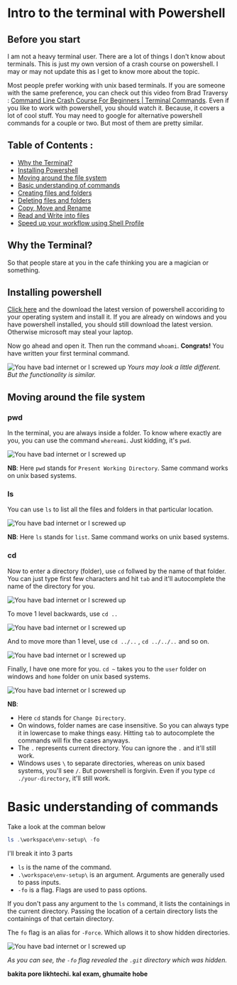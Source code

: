 # Intro to the terminal with Powershell

## Before you start

I am not a heavy terminal user. There are a lot of things I don't know about terminals. This is just my own version of a crash course on powershell. I may or may not update this as I get to know more about the topic.

Most people prefer working with unix based terminals. If you are someone with the same preference, you can check out this video from Brad Traversy : [Command Line Crash Course For Beginners | Terminal Commands](https://youtu.be/uwAqEzhyjtw). Even if you like to work with powershell, you should watch it. Because, it covers a lot of cool stuff. You may need to google for alternative powershell commands for a couple or two. But most of them are pretty similar.

## Table of Contents :

- [Why the Terminal?](#why-the-terminal)
- [Installing Powershell](#installing-powershell)
- [Moving around the file system](#moving-around-the-file-system)
- [Basic understanding of commands](#basic-understanding-of-commands)
- [Creating files and folders]()
- [Deleting files and folders]()
- [Copy, Move and Rename]()
- [Read and Write into files]()
- [Speed up your workflow using Shell Profile]()

## Why the Terminal?

So that people stare at you in the cafe thinking you are a magician or something.

## Installing powershell

[Click here](https://github.com/PowerShell/PowerShell/releases/) and the download the latest version of powershell accoriding to your operating system and install it. If you are already on windows and you have powershell installed, you should still download the latest version. Otherwise microsoft may steal your laptop.

Now go ahead and open it. Then run the command `whoami`. **Congrats!** You have written your first terminal command.

![You have bad internet or I screwed up](https://raw.githubusercontent.com/Tasnimul-Hasan/env-setup/main/screenshots/powershell-intro.png)
_Yours may look a little different. But the functionality is similar._

## Moving around the file system

### pwd

In the terminal, you are always inside a folder. To know where exactly are you, you can use the command `whereami`. Just kidding, it's `pwd`.

![You have bad internet or I screwed up](https://raw.githubusercontent.com/Tasnimul-Hasan/env-setup/main/screenshots/pwd.png)

**NB**: Here `pwd` stands for `Present Working Directory`. Same command works on unix based systems.

### ls

You can use `ls` to list all the files and folders in that particular location.

![You have bad internet or I screwed up](https://raw.githubusercontent.com/Tasnimul-Hasan/env-setup/main/screenshots/ls.png)

**NB**: Here `ls` stands for `list`. Same command works on unix based systems.

### cd

Now to enter a directory (folder), use `cd` follwed by the name of that folder. You can just type first few characters and hit `tab` and it'll autocomplete the name of the directory for you.

![You have bad internet or I screwed up](https://raw.githubusercontent.com/Tasnimul-Hasan/env-setup/main/screenshots/cd.png)

To move 1 level backwards, use `cd ..`

![You have bad internet or I screwed up](https://raw.githubusercontent.com/Tasnimul-Hasan/env-setup/main/screenshots/cd-back.png)

And to move more than 1 level, use `cd ../..` , `cd ../../..` and so on.

![You have bad internet or I screwed up](https://raw.githubusercontent.com/Tasnimul-Hasan/env-setup/main/screenshots/cd-back-mult.png)

Finally, I have one more for you. `cd ~` takes you to the `user` folder on windows and `home` folder on unix based systems.

![You have bad internet or I screwed up](https://raw.githubusercontent.com/Tasnimul-Hasan/env-setup/main/screenshots/cd-home.png)

**NB**:

- Here `cd` stands for `Change Directory`.
- On windows, folder names are case insensitive. So you can always type it in lowercase to make things easy. Hitting `tab` to autocomplete the commands will fix the cases anyways.
- The `.` represents current directory. You can ignore the `.` and it'll still work.
- Windows uses `\` to separate directories, whereas on unix based systems, you'll see `/`. But powershell is forgivin. Even if you type `cd ./your-directory`, it'll still work.

# Basic understanding of commands

Take a look at the comman below

```powershell
ls .\workspace\env-setup\ -fo
```

I'll break it into 3 parts

- `ls` is the name of the command.
- `.\workspace\env-setup\` is an argument. Arguments are generally used to pass inputs.
- `-fo` is a flag. Flags are used to pass options.

If you don't pass any argument to the `ls` command, it lists the containings in the current directory. Passing the location of a certain directory lists the containings of that certain directory.

The `fo` flag is an alias for `-Force`. Which allows it to show hidden directories.

![You have bad internet or I screwed up](https://raw.githubusercontent.com/Tasnimul-Hasan/env-setup/main/screenshots/flags-and-arguments.png)

_As you can see, the `-fo` flag revealed the `.git` directory which was hidden._

**bakita pore likhtechi. kal exam, ghumaite hobe**
